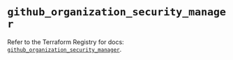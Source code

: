 # `github_organization_security_manager`

Refer to the Terraform Registry for docs: [`github_organization_security_manager`](https://registry.terraform.io/providers/integrations/github/5.44.0/docs/resources/organization_security_manager).
